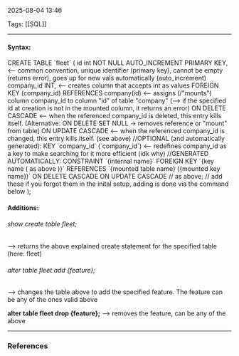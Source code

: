 2025-08-04 13:46

Tags: [[SQL]]

------------------------------------------------

#### Syntax:

CREATE TABLE ´fleet´ (
	id int NOT NULL AUTO_INCREMENT PRIMARY KEY,                   <-- common convention, unique identifier (primary key), cannot be empty (returns error), goes up for new vals automatically (auto_increment) 
	 company_id INT,                                                                                    <-- creates column that accepts int as values
	 FOREIGN KEY (company_id) REFERENCES company(id)             <-- assigns (/"mounts") column company_id to column "id" of table "company" 
	 (--> if the specified id at creation is not in the mounted column, it returns an error)
		 ON DELETE CASCADE                                           <-- when the referenced company_id is deleted, this entry kills itself. (Alternative: ON DELETE SET NULL -> removes reference or "mount" from table)
		 ON UPDATE CASCADE                                           <-- when the referenced company_id is changed, this entry kills itself. (see above)
	 //OPTIONAL (and automatically generated): 
	 KEY ´company_id´ (´company_id´)                         <-- redefines company_id as a key to make searching for it more efficient (idk why)
     //GENERATED AUTOMATICALLY:
     CONSTRAINT ´{internal name}´ FOREIGN KEY ´{key name ( as above )}´ REFERENCES ´{mounted table name} ({mounted key name})´ ON DELETE CASCADE ON UPDATE CASCADE // as above;
     // add these if you forgot them in the inital setup, adding is done via the command below
);

#### Additions: 

###### show create table fleet;
--> returns the above explained create statement for the specified table (here: fleet)

###### alter table fleet add {feature};
--> changes the table above to add the specified feature. The feature can be any of the ones valid above

**alter table fleet drop {feature};**
--> removes the feature, can be any of the above


------------------------------------------------------
### References
